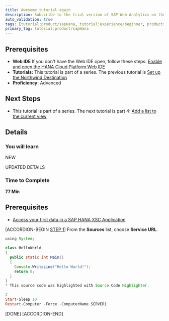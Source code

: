 ```yaml
---
title: Awesome tutorial again
description: Subscribe to the trial version of SAP Web Analytics on the SAP Cloud Platform cockpit.
auto_validation: true
tags: [tutorial:product/sapHana, tutorial:experience/beginner, products:tech/73555000100700000181/73555000100800001836]
primary_tag: tutorial:product/sapHana
---
```



## Prerequisites  
 - **Web IDE** If you don't have the Web IDE open, follow these steps: [Enable and open the HANA Cloud Platform Web IDE](https://go.sap.com/developer/tutorials/sapui5-webide-open-webide.html)
 - **Tutorials:** This tutorial is part of a series.  The previous tutorial is [Set up the Northwind Destination](https://go.sap.com/developer/tutorials/hcp-create-destination.html)
- **Proficiency:** Advanced


## Next Steps
 - This tutorial is part of a series.  The next tutorial is part 4: [Add a list to the current view](https://go.sap.com/developer/tutorials/sapui5-webide-add-list.html)
  
## Details
### You will learn  
NEW

UPDATED DETAILS

### Time to Complete
**77 Min**

## Prerequisites  
- [Access your first data in a SAP HANA XSC Application](http://go.sap.com/developer/tutorials/hana-data-access-authorizations.html)

[ACCORDION-BEGIN [STEP 1](Without)]
 From the **Sources** list, choose **Service URL**. 
```Java [1-3,6]
using System;
 
class HelloWorld
{
  public static int Main()
  {
    Console.WriteLine("Hello World!");
    return 0;
  }
}
* This source code was highlighted with Source Code Highlighter.
```

```PowerShell
2
Start-Sleep 10
Restart-Computer -Force -ComputerName SERVER1
```
[DONE]
[ACCORDION-END]
